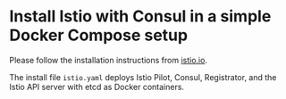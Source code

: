 # Install Istio with Consul in a simple Docker Compose setup

Please follow the installation instructions from [istio.io](https://istio.io/docs/setup/consul/).

The install file `istio.yaml` deploys Istio Pilot, Consul, Registrator, and
the Istio API server with etcd as Docker containers.
